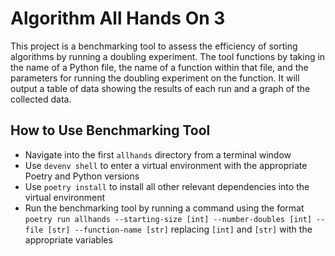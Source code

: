 # Algorithm All Hands On 3

This project is a benchmarking tool to assess the efficiency of sorting algorithms by running a doubling experiment.
The tool functions by taking in the name of a Python file, the name of a function within that file, and the parameters
for running the doubling experiment on the function. It will output a table of data showing the results of each run
and a graph of the collected data.

## How to Use Benchmarking Tool

* Navigate into the first `allhands` directory from a terminal window
* Use `devenv shell` to enter a virtual environment with the appropriate Poetry and Python versions
* Use `poetry install` to install all other relevant dependencies into the virtual environment
* Run the benchmarking tool by running a command using the format `poetry run allhands --starting-size [int] --number-doubles [int] --file [str] --function-name [str]` replacing `[int]` and `[str]` with the appropriate variables
